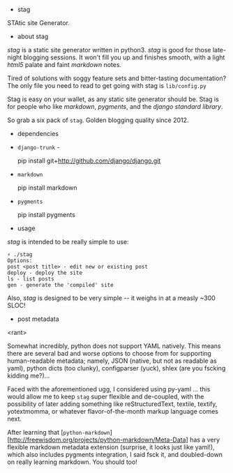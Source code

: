 + stag

STAtic site Generator.

+ about stag

*stag* is a static site generator written in python3.  *stag* is good
for those late-night blogging sessions.  It won't fill you up and
finishes smooth, with a light *html5* palate and faint *markdown* notes.

Tired of solutions with soggy feature sets and bitter-tasting
documentation?  The only file you need to read to get going with stag is
`lib/config.py`

Stag is easy on your wallet, as any static site generator should be.
Stag is for people who like *markdown*, *pygments*, and the *django
standard library*.

So grab a six pack of `stag`.  Golden blogging quality since 2012.

+ dependencies

* `django-trunk` - 

    pip install git+http://github.com/django/django.git

* `markdown`

    pip install markdown

* `pygments`
    
    pip install pygments

+ usage

*stag* is intended to be really simple to use:

    ⚡ ./stag
    Options:
    post <post title> - edit new or existing post
    deploy - deploy the site
    ls - list posts
    gen - generate the 'compiled' site

Also, *stag* is designed to be very simple -- it weighs in at a measly
~300 SLOC!

+ post metadata

&lt;rant&gt;

Somewhat incredibly, python does not support YAML natively.  This means
there are several bad and worse options to choose from for supporting
human-readable metadata; namely, JSON (native, but not as readable as
yaml), python dicts (too clunky), configparser (yuck), shlex (are you
fscking kidding me?)...

Faced with the aforementioned ugg, I considered using py-yaml ... this
would allow me to keep `stag` super flexible and de-coupled, with the
possibility of later adding something like reStructuredText, textile,
textify, yotextmomma, or whatever flavor-of-the-month markup language
comes next.

After learning that
[`python-markdown`][http://freewisdom.org/projects/python-markdown/Meta-Data]
has a very flexible markdown metadata extension (surprise, it looks just
like yaml!), which also includes pygments integration, I said fsck it,
and doubled-down on really learning markdown.  You should too!
